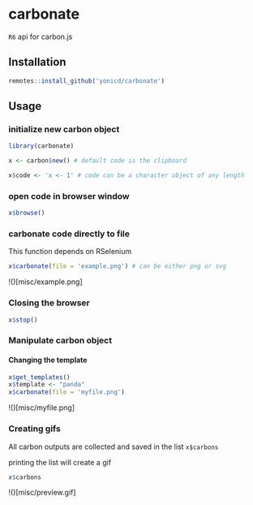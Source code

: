 # carbonate
`R6` api for carbon.js


## Installation

```r
remotes::install_github('yonicd/carbonate')
```

## Usage

### initialize new carbon object

```r
library(carbonate)
```

```r
x <- carbon$new() # default code is the clipboard

x$code <- 'x <- 1' # code can be a character object of any length
```

### open code in browser window

```r
x$browse()
```

### carbonate code directly to file

This function depends on RSelenium

```r
x$carbonate(file = 'example.png') # can be either png or svg
```

!()[misc/example.png]


### Closing the browser

```r
x$stop()
```

### Manipulate carbon object

#### Changing the template

```r
x$get_templates()
x$template <- "panda"
x$carbonate(file = 'myfile.png')
```

!()[misc/myfile.png]


### Creating gifs

All carbon outputs are collected and saved in the list `x$carbons`

printing the list will create a gif

```r
x$carbons
```

!()[misc/preview.gif]

